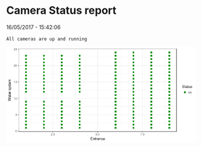 Camera Status report
================
16/05/2017 - 15:42:06

    All cameras are up and running

![](camreport_files/figure-markdown_github/unnamed-chunk-2-1.png)
